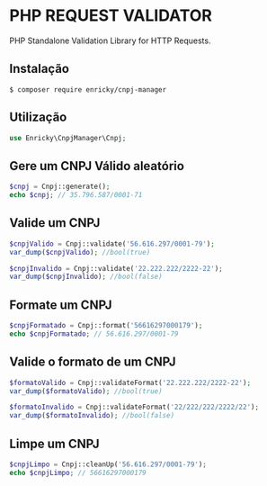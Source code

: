 # PHP REQUEST VALIDATOR

PHP Standalone Validation Library for HTTP Requests.

## Instalação

```shell
$ composer require enricky/cnpj-manager
```

## Utilização
```php
use Enricky\CnpjManager\Cnpj;
```


## Gere um CNPJ Válido aleatório

```php
$cnpj = Cnpj::generate();
echo $cnpj; // 35.796.587/0001-71
```

## Valide um CNPJ

```php
$cnpjValido = Cnpj::validate('56.616.297/0001-79');
var_dump($cnpjValido); //bool(true)

$cnpjInvalido = Cnpj::validate('22.222.222/2222-22');
var_dump($cnpjInvalido); //bool(false)
```

## Formate um CNPJ

```php
$cnpjFormatado = Cnpj::format('56616297000179');
echo $cnpjFormatado; // 56.616.297/0001-79
```

## Valide o formato de um CNPJ

```php
$formatoValido = Cnpj::validateFormat('22.222.222/2222-22');
var_dump($formatoValido); //bool(true)

$formatoInvalido = Cnpj::validateFormat('22/222/222/2222/22');
var_dump($formatoInvalido); //bool(false)
```

## Limpe um CNPJ

```php
$cnpjLimpo = Cnpj::cleanUp('56.616.297/0001-79');
echo $cnpjLimpo; // 56616297000179
```